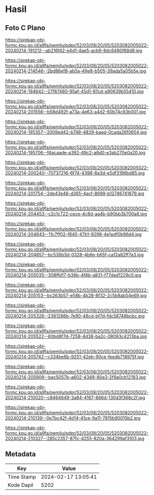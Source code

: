 # Hasil

## Foto C Plano

https://sirekap-obj-formc.kpu.go.id/a9fa/pemilu/pdpr/52/03/08/20/05/5203082005022-20240214-191212--ab216f42-e4d1-4ae5-acb9-8dc6480f88d8.jpg

https://sirekap-obj-formc.kpu.go.id/a9fa/pemilu/pdpr/52/03/08/20/05/5203082005022-20240214-214546--2bd86ef8-ab5a-49e8-b505-39ada5a05b5e.jpg

https://sirekap-obj-formc.kpu.go.id/a9fa/pemilu/pdpr/52/03/08/20/05/5203082005022-20240214-194642--27f87480-95af-45d1-97cd-a90639b55410.jpg

https://sirekap-obj-formc.kpu.go.id/a9fa/pemilu/pdpr/52/03/08/20/05/5203082005022-20240214-201556--b58d492f-a73a-4e63-a4d2-60b74c83b001.jpg

https://sirekap-obj-formc.kpu.go.id/a9fa/pemilu/pdpr/52/03/08/20/05/5203082005022-20240214-195357--2009ed42-b748-4829-baed-0cada26f0654.jpg

https://sirekap-obj-formc.kpu.go.id/a9fa/pemilu/pdpr/52/03/08/20/05/5203082005022-20240214-195706--f4acaade-a392-49c2-a8d0-e3ab270e0a20.jpg

https://sirekap-obj-formc.kpu.go.id/a9fa/pemilu/pdpr/52/03/08/20/05/5203082005022-20240214-200240--70737216-6f74-4398-8a3d-e5df3196bd85.jpg

https://sirekap-obj-formc.kpu.go.id/a9fa/pemilu/pdpr/52/03/08/20/05/5203082005022-20240214-201754--2de43e48-d365-4acf-8699-b12746741879.jpg

https://sirekap-obj-formc.kpu.go.id/a9fa/pemilu/pdpr/52/03/08/20/05/5203082005022-20240214-204453--c2c1c722-cece-4c8d-aa4b-b90bb3b700a8.jpg

https://sirekap-obj-formc.kpu.go.id/a9fa/pemilu/pdpr/52/03/08/20/05/5203082005022-20240214-204643--11c7ff02-f845-47b1-9298-4e1edf0b96d4.jpg

https://sirekap-obj-formc.kpu.go.id/a9fa/pemilu/pdpr/52/03/08/20/05/5203082005022-20240214-204857--bc536b3d-0328-4b6e-b65f-ca12a82ff7a3.jpg

https://sirekap-obj-formc.kpu.go.id/a9fa/pemilu/pdpr/52/03/08/20/05/5203082005022-20240214-205035--308ffd17-b36b-4f4b-a831-f77dad1229c0.jpg

https://sirekap-obj-formc.kpu.go.id/a9fa/pemilu/pdpr/52/03/08/20/05/5203082005022-20240214-205153--bc263b57-e58b-4b28-8f32-2c5b8ab04e69.jpg

https://sirekap-obj-formc.kpu.go.id/a9fa/pemilu/pdpr/52/03/08/20/05/5203082005022-20240214-205326--2361286b-7e90-48cd-bf7d-fdc58748bcbc.jpg

https://sirekap-obj-formc.kpu.go.id/a9fa/pemilu/pdpr/52/03/08/20/05/5203082005022-20240214-205522--60bd8f7d-7258-4d38-ba2c-08093c4213ba.jpg

https://sirekap-obj-formc.kpu.go.id/a9fa/pemilu/pdpr/52/03/08/20/05/5203082005022-20240214-205742--c334be6b-9251-42eb-90ce-feedb718975f.jpg

https://sirekap-obj-formc.kpu.go.id/a9fa/pemilu/pdpr/52/03/08/20/05/5203082005022-20240214-205909--bac5057b-a602-4348-80e3-2f9a0cb12183.jpg

https://sirekap-obj-formc.kpu.go.id/a9fa/pemilu/pdpr/52/03/08/20/05/5203082005022-20240214-210020--c8464649-3a84-4167-866d-130d3f368c2f.jpg

https://sirekap-obj-formc.kpu.go.id/a9fa/pemilu/pdpr/52/03/08/20/05/5203082005022-20240214-210139--0e7bc42f-4d14-41ce-9a11-7815b90015b2.jpg

https://sirekap-obj-formc.kpu.go.id/a9fa/pemilu/pdpr/52/03/08/20/05/5203082005022-20240214-210327--285c2357-87fc-4255-820a-364299af3103.jpg


## Metadata

| Key        | Value               |
| ---------- | ------------------- |
| Time Stamp | 2024-02-17 13:05:41 |
| Kode Dapil | 5202                |



